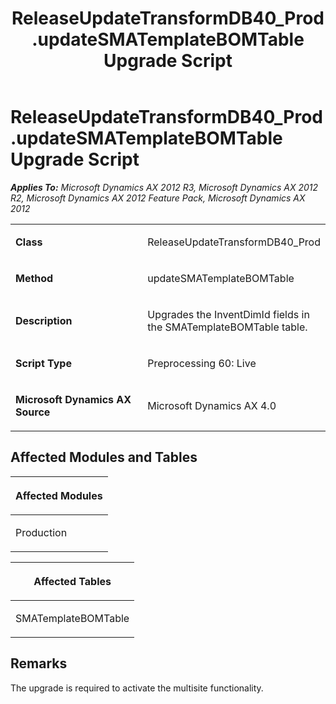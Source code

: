 ﻿---
title: ReleaseUpdateTransformDB40_Prod.updateSMATemplateBOMTable Upgrade Script
TOCTitle: ReleaseUpdateTransformDB40_Prod.updateSMATemplateBOMTable Upgrade Script
ms:assetid: f3eb374e-d4dc-3fc5-043d-761c2fc83a7a
ms:mtpsurl: https://msdn.microsoft.com/en-us/library/JJ737526(v=AX.60)
ms:contentKeyID: 49712220
ms.date: 05/18/2015
mtps_version: v=AX.60
---

# ReleaseUpdateTransformDB40\_Prod.updateSMATemplateBOMTable Upgrade Script 


_**Applies To:** Microsoft Dynamics AX 2012 R3, Microsoft Dynamics AX 2012 R2, Microsoft Dynamics AX 2012 Feature Pack, Microsoft Dynamics AX 2012_

<table>
<colgroup>
<col style="width: 50%" />
<col style="width: 50%" />
</colgroup>
<tbody>
<tr class="odd">
<td><p><strong>Class</strong></p></td>
<td><p>ReleaseUpdateTransformDB40_Prod</p></td>
</tr>
<tr class="even">
<td><p><strong>Method</strong></p></td>
<td><p>updateSMATemplateBOMTable</p></td>
</tr>
<tr class="odd">
<td><p><strong>Description</strong></p></td>
<td><p>Upgrades the InventDimId fields in the SMATemplateBOMTable table.</p></td>
</tr>
<tr class="even">
<td><p><strong>Script Type</strong></p></td>
<td><p>Preprocessing 60: Live</p></td>
</tr>
<tr class="odd">
<td><p><strong>Microsoft Dynamics AX Source</strong></p></td>
<td><p>Microsoft Dynamics AX 4.0</p></td>
</tr>
</tbody>
</table>


## Affected Modules and Tables

<table>
<colgroup>
<col style="width: 100%" />
</colgroup>
<thead>
<tr class="header">
<th><p>Affected Modules</p></th>
</tr>
</thead>
<tbody>
<tr class="odd">
<td><p>Production</p></td>
</tr>
</tbody>
</table>


<table>
<colgroup>
<col style="width: 100%" />
</colgroup>
<thead>
<tr class="header">
<th><p>Affected Tables</p></th>
</tr>
</thead>
<tbody>
<tr class="odd">
<td><p>SMATemplateBOMTable</p></td>
</tr>
</tbody>
</table>


## Remarks

The upgrade is required to activate the multisite functionality.

  


